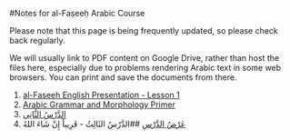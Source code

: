 [template: notes]:/
[title: Notes for al-Faṣeeḥ Arabic Course]:/

#Notes for al-Faṣeeḥ Arabic Course

Please note that this page is being frequently updated, so please check back regularly. 

We will usually link to PDF content on Google Drive, rather than host the files here, especially due to problems rendering Arabic text in some web browsers. You can print and save the documents from there.

1. [al-Faseeh English Presentation - Lesson 1](https://drive.google.com/file/d/0Bzm5CIFEd6r6ZkZrM2xVYUpMTXM/view?usp=sharing)
2. [Arabic Grammar and Morphology Primer](https://drive.google.com/file/d/0Bzm5CIFEd6r6U0lqN0VfaWVRRmM/view?usp=sharing)
3. [الدَّرْسُ الثَّانِي](https://drive.google.com/a/kalemah.org/file/d/0Bzm5CIFEd6r6S3NlWmI5eW5XOW8/view?usp=sharing)
4. [عَرْضُ الدَّرْسِ]( الثَّانِي](https://drive.google.com/a/kalemah.org/file/d/0Bzm5CIFEd6r6YzNyTGFrY0FLdE0/view?usp=sharing)
)
##الدَّرْسُ الثَالِثُ - قَرِيباً إِنْ شَاءَ اللهُ 